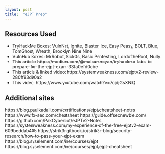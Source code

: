 ```yaml
---
layout: post
title:  "eJPT Prep"
---
```


<H2>Resources Used</H2>
<ul>
<li>TryHackMe Boxes: VulnNet, Ignite, Blaster, Ice, Easy Peasy, BOLT, Blue, TomGhost, Wreath, Brooklyn Nine Nine</li>
<li>VulnHub Boxes: MrRobot, Sick0s, Basic Pentesting, LordoftheRoot, Nully</li>

<li>This article: https://medium.com/@maisamnoyan/tryhackme-labs-to-prepare-for-the-ejpt-exam-33fa0efd0cbe</li>
<li>This article & linked video: https://systemweakness.com/ejptv2-review-280ff93d90a2</li>
<li>This video: https://www.youtube.com/watch?v=7cjdjGsXNIQ</li>
</ul>

<H2>Additional sites</H2>
https://blog.paulkadali.com/certifications/ejpt/cheatsheet-notes
https://www.fo-sec.com/cheatsheet
https://guide.offsecnewbie.com/
https://github.com/PakCyberbot/eJPTv2-Notes
https://systemweakness.com/my-experience-of-the-free-ejptv2-exam-609beddab405
https://strik3r.gitbook.io/strik3r-blog/security-research/how-to-pass-your-ejpt-exam 
https://blog.syselement.com/ine/courses/ejpt
https://blog.syselement.com/ine/courses/ejpt/ejpt-cheatsheet